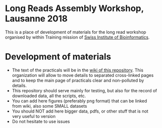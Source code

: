 # Long Reads Assembly Workshop, Lausanne 2018

This is a place of development of materials for the long read workshop organised by within Training mission of [Swiss Institute of Bioinformatics](https://www.sib.swiss/training). 

# Development of materials

- The text of the practicals will be in the [wiki of this repository](https://github.com/aechchiki/LongReadsWorkshop_PlantGenomeAssembly/wiki). This organization will allow to move details to separated cross-linked pages and to keep the main page of practicals clear and non-polluted by details.
- This repository should serve mainly for testing, but also for the record of downloaded data, all the scripts, etc.
- You can add here figures (preferably png format) that can be linked from wiki, also some SMALL datasets
- You should NOT add here bigger data, pdfs, or other stuff that is not very useful to version
- Do not hesitate to use issues


